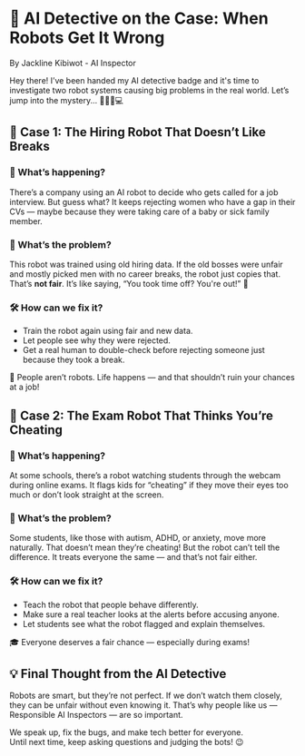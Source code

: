 # 👀 AI Detective on the Case: When Robots Get It Wrong  
By Jackline Kibiwot - AI Inspector  

Hey there! I’ve been handed my AI detective badge and it's time to investigate two robot systems causing big problems in the real world. Let’s jump into the mystery... 🕵🏽‍♀️💻



## 🚨 Case 1: The Hiring Robot That Doesn’t Like Breaks  

### 🧐 What’s happening?  
There’s a company using an AI robot to decide who gets called for a job interview. But guess what? It keeps rejecting women who have a gap in their CVs — maybe because they were taking care of a baby or sick family member.

### 😬 What’s the problem?  
This robot was trained using old hiring data. If the old bosses were unfair and mostly picked men with no career breaks, the robot just copies that. That’s **not fair**. It’s like saying, “You took time off? You're out!” 🚫

### 🛠️ How can we fix it?  
- Train the robot again using fair and new data.  
- Let people see why they were rejected.  
- Get a real human to double-check before rejecting someone just because they took a break.

📢 People aren’t robots. Life happens — and that shouldn’t ruin your chances at a job!


## 🚨 Case 2: The Exam Robot That Thinks You’re Cheating  

### 🧐 What’s happening?  
At some schools, there’s a robot watching students through the webcam during online exams. It flags kids for “cheating” if they move their eyes too much or don’t look straight at the screen.

### 😬 What’s the problem?  
Some students, like those with autism, ADHD, or anxiety, move more naturally. That doesn’t mean they’re cheating! But the robot can’t tell the difference. It treats everyone the same — and that’s not fair either.

### 🛠️ How can we fix it?  
- Teach the robot that people behave differently.  
- Make sure a real teacher looks at the alerts before accusing anyone.  
- Let students see what the robot flagged and explain themselves.

🎓 Everyone deserves a fair chance — especially during exams!



## 💡 Final Thought from the AI Detective  

Robots are smart, but they’re not perfect. If we don’t watch them closely, they can be unfair without even knowing it. That’s why people like us — Responsible AI Inspectors — are so important.

We speak up, fix the bugs, and make tech better for everyone.  
Until next time, keep asking questions and judging the bots! 😉
